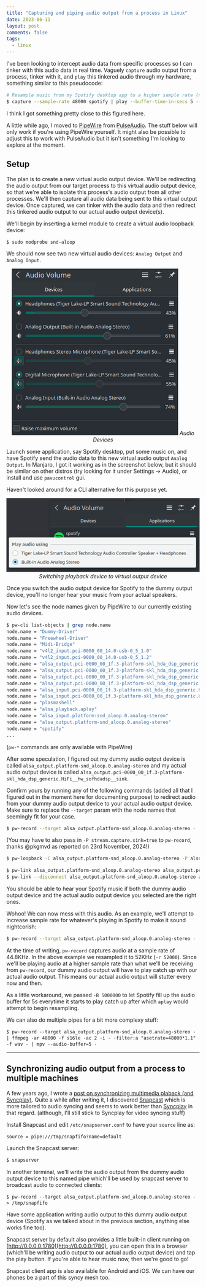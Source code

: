 ```yaml
---
title: "Capturing and piping audio output from a process in Linux"
date: 2023-06-11
layout: post
comments: false
tags:
  - linux
---
```


I've been looking to intercept audio data from specific processes so I can tinker with this audio
data in real time. Vaguely `capture` audio output from a process, tinker with it, and `play`
this tinkered audio through my hardware, something similar to this pseudocode:
```bash
# Resample music from my Spotify desktop app to a higher sample rate (nightcore) in near real-time.
$ capture --sample-rate 48000 spotify | play --buffer-time-in-secs 5 --sample-rate 52000 -
```
I think I got something pretty close to this figured here.

A little while ago, I moved to [PipeWire](https://pipewire.org/) from [PulseAudio](https://www.freedesktop.org/wiki/Software/PulseAudio/).
The stuff below will only work if you're using PipeWire yourself. It might also be possible to
adjust this to work with PulseAudio but it isn't something I'm looking to explore at the moment.


## Setup

The plan is to create a new virtual audio output device. We'll be redirecting the audio
output from our target process to this virtual audio output device, so that we're able to isolate
this process's audio output from all other processes. We'll then capture all audio data being
sent to this virtual output device. Once captured, we can tinker with the audio data and then
redirect this tinkered audio output to our actual audio output device(s).

We'll begin by inserting a kernel module to create a virtual audio loopback device:
```bash
$ sudo modprobe snd-aloop
```

We should now see two new virtual audio devices: `Analog Output` and `Analog Input`.
<p align="center">
  <img src="/public/assets/ByNqPIR.png">
  <i>Audio Devices</i>
</p>


Launch some application, say Spotify desktop, put some music on, and have Spotify send the audio data
to this new virtual audio output `Analog Output`.
In Manjaro, I got it working as in the screenshot below, but it should be similar
on other distros (try looking for it under Settings -> Audio), or install and use `pavucontrol` gui.

Haven't looked around for a CLI alternative for this purpose yet.
<p align="center">
  <img src="/public/assets/jbgu6C2.png">
  <i>Switching playback device to virtual output device</i>
</p>

Once you switch the audio output device for Spotify to the dummy output device, you'll no longer
hear your music from your actual speakers.

Now let's see the node names given by PipeWire to our currently existing audio devices.
```bash
$ pw-cli list-objects | grep node.name
node.name = "Dummy-Driver"
node.name = "Freewheel-Driver"
node.name = "Midi-Bridge"
node.name = "v4l2_input.pci-0000_00_14.0-usb-0_5_1.0"
node.name = "v4l2_input.pci-0000_00_14.0-usb-0_5_1.2"
node.name = "alsa_output.pci-0000_00_1f.3-platform-skl_hda_dsp_generic.HiFi__hw_sofhdadsp_5__sink"
node.name = "alsa_output.pci-0000_00_1f.3-platform-skl_hda_dsp_generic.HiFi__hw_sofhdadsp_4__sink"
node.name = "alsa_output.pci-0000_00_1f.3-platform-skl_hda_dsp_generic.HiFi__hw_sofhdadsp_3__sink"
node.name = "alsa_output.pci-0000_00_1f.3-platform-skl_hda_dsp_generic.HiFi__hw_sofhdadsp__sink"
node.name = "alsa_input.pci-0000_00_1f.3-platform-skl_hda_dsp_generic.HiFi__hw_sofhdadsp__source"
node.name = "alsa_input.pci-0000_00_1f.3-platform-skl_hda_dsp_generic.HiFi__hw_sofhdadsp_6__source"
node.name = "plasmashell"
node.name = "alsa_playback.aplay"
node.name = "alsa_input.platform-snd_aloop.0.analog-stereo"
node.name = "alsa_output.platform-snd_aloop.0.analog-stereo"
node.name = "spotify"
...
```
(`pw-*` commands are only available with PipeWire)

After some speculation, I figured out my dummy audio output device is called `alsa_output.platform-snd_aloop.0.analog-stereo`
and my actual audio output device is called `alsa_output.pci-0000_00_1f.3-platform-skl_hda_dsp_generic.HiFi__hw_sofhdadsp__sink`.

Confirm yours by running any of the following commands (added all that I figured out in the moment
here for documenting purpose) to redirect audio from your dummy audio output device to your actual
audio output device. Make sure to replace the `--target` param with the node names that seemingly
fit for your case.

```bash
$ pw-record --target alsa_output.platform-snd_aloop.0.analog-stereo - | pw-play --target alsa_output.pci-0000_00_1f.3-platform-skl_hda_dsp_generic.HiFi__hw_sofhdadsp__sink -
```
(You may have to also pass in `-P stream.capture.sink=true` to `pw-record`, thanks @pkgmvd as reported on 23rd November, 2024!)
```bash
$ pw-loopback -C alsa_output.platform-snd_aloop.0.analog-stereo -P alsa_output.pci-0000_00_1f.3-platform-skl_hda_dsp_generic.HiFi__hw_sofhdadsp__sink
```
```bash
$ pw-link alsa_output.platform-snd_aloop.0.analog-stereo alsa_output.pci-0000_00_1f.3-platform-skl_hda_dsp_generic.HiFi__hw_sofhdadsp__sink
$ pw-link --disconnect alsa_output.platform-snd_aloop.0.analog-stereo alsa_output.pci-0000_00_1f.3-platform-skl_hda_dsp_generic.HiFi__hw_sofhdadsp__sink
```

You should be able to hear your Spotify music if both the dummy audio output device and the
actual audio output device you selected are the right ones.

Wohoo! We can now mess with this audio. As an example, we'll attempt to increase sample rate for
whatever's playing in Spotify to make it sound nightcorish:

```bash
$ pw-record --target alsa_output.platform-snd_aloop.0.analog-stereo - | aplay -B 5000000 -r 52000 -f S16_LE -c 2 -
```

At the time of writing, `pw-record` captures audio at a sample rate of 44.8KHz. In the above example
we resampled it to 52KHz (`-r 52000`). Since we'll be playing audio at a higher sample rate than what we'll be
receiving from `pw-record`, our dummy audio output will have to play catch up with our actual audio
output. This means our actual audio output will stutter every now and then.

As a little workaround, we passed `-B 5000000` to let Spotify fill up the audio buffer for 5s everytime
it starts to play catch up after which `aplay` would attempt to begin resampling.

We can also do multiple pipes for a bit more complexy stuff:
```
$ pw-record --target alsa_output.platform-snd_aloop.0.analog-stereo - | ffmpeg -ar 48000 -f s16le -ac 2 -i - -filter:a "asetrate=48000*1.1" -f wav - | mpv --audio-buffer=5 -
```

----------------------------------------

## Synchronizing audio output from a process to multiple machines

A few years ago, I wrote a [post on synchronizing multimedia plaback (and Syncplay)](/2019/04/01/synchronizing-multimedia-playback-on-different-machines/).
Quite a while after writing it, I discovered [Snapcast](https://github.com/badaix/snapcast) which is
more tailored to audio syncing and seems to work better than [Syncplay](https://github.com/Syncplay/syncplay) in that regard.
(although, I'll still stick to Syncplay for video syncing stuff)

Install Snapcast and edit `/etc/snapserver.conf` to have your `source` line as:
```
source = pipe:///tmp/snapfifo?name=default
```

Launch the Snapcast server:
```bash
$ snapserver
```

In another terminal, we'll write the audio output from the dummy audio output device to this named pipe
which'll be used by snapcast server to broadcast audio to connected clients:
```
$ pw-record --target alsa_output.platform-snd_aloop.0.analog-stereo - > /tmp/snapfifo
```
Have some application writing audio output to this dummy audio output device (Spotify as we talked about
in the previous section, anything else works fine too).

Snapcast server by default also provides a little built-in client running on [http://0.0.0.0:1780](http://0.0.0.0:1780), you
can open this in a browser (which'll be writing audio output to our actual audio output device) and tap
the play button. If you're able to hear music now, then we're good to go!

Snapcast client app is also available for Android and iOS. We can have our phones be a part of this syncy
mesh too.
